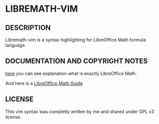 # LIBREMATH-VIM

## DESCRIPTION

Libremath-vim is a syntax highlighting for LibreOffice Math formula language.

## DOCUMENTATION AND COPYRIGHT NOTES

[here](https://documentation.libreoffice.org/assets/Uploads/Documentation/en/GS5.1/HTML/GS5109-GettingStartedWithMath.html)
you can see explanation what is exactly LibreOffice Math.

And here is a [LibreOffice Math Guide](https://documentation.libreoffice.org/assets/Uploads/Documentation/en/MG7.0/MG70-MathGuide.pdf)

## LICENSE

This vim syntax was completly written by me and shared under GPL v3 license.
